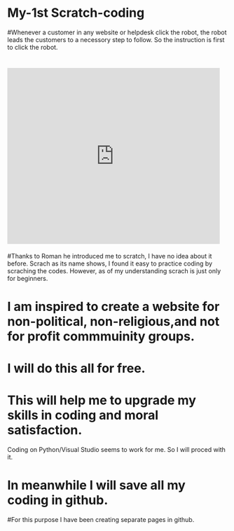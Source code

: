 # My-1st Scratch-coding

#Whenever a customer in any website or helpdesk click the robot, the robot leads the customers to a necessory step to follow.
So the instruction is first to click the robot.
# <iframe src="https://scratch.mit.edu/projects/717577089/embed" allowtransparency="true" width="485" height="402" frameborder="0" scrolling="no" allowfullscreen></iframe>
 
 #Thanks to Roman he introduced me to scratch, I have no idea about it before. Scrach as its name shows, I found it easy to practice coding by scraching the codes. However, as of my understanding scrach is just only for beginners.
# I am inspired to create a website for non-political, non-religious,and not for profit commmuinity groups.
# I will do this all for free.
# This will help me to upgrade my skills in coding and moral satisfaction.

Coding on Python/Visual Studio seems to work for me. So I will proced with it.
# In meanwhile I will save all my coding in github.
#For this purpose I have been creating separate pages in github.
